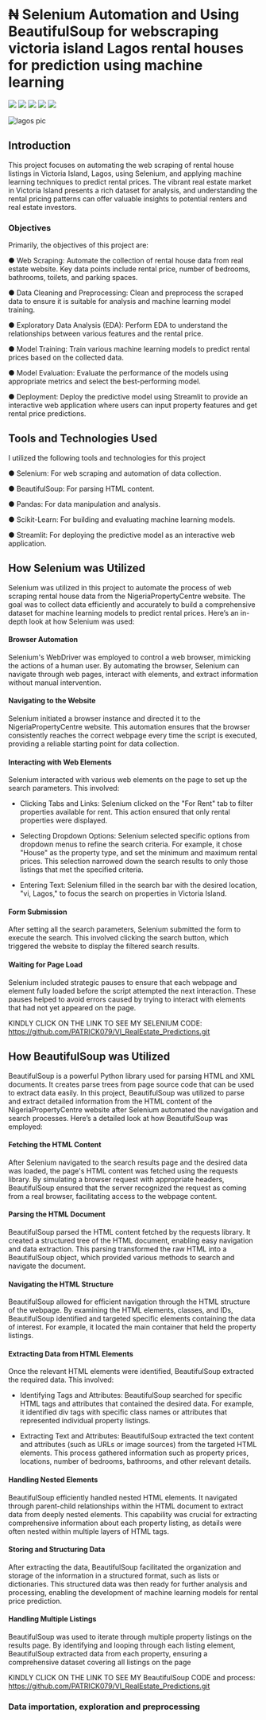 # ₦ Selenium Automation and Using BeautifulSoup for webscraping victoria island Lagos rental houses for prediction using machine learning 

[![](https://img.shields.io/badge/Python-FFD43B?style=for-the-badge&logo=python&logoColor=darkgreen)](https://www.python.org)  [![](https://img.shields.io/badge/scikit_learn-F7931E?style=for-the-badge&logo=scikit-learn&logoColor=white)](https://scikit-learn.org/stable/) [![](https://img.shields.io/badge/Numpy-777BB4?style=for-the-badge&logo=numpy&logoColor=white)](https://numpy.org) [![](https://img.shields.io/badge/Pandas-2C2D72?style=for-the-badge&logo=pandas&logoColor=white)](https://pandas.pydata.org) [![](https://img.shields.io/badge/conda-342B029.svg?&style=for-the-badge&logo=anaconda&logoColor=white)](https://www.anaconda.com)


![lagos pic](https://github.com/Algora-NG/VI_HOUSE_PRICE_PREDICTION/assets/157173680/b8cc8333-cd0c-4ea8-a932-3c1dfeb21dbe)

## Introduction

This project focuses on automating the web scraping of rental house listings in Victoria Island, Lagos, using Selenium, and applying machine learning techniques to predict rental prices. The vibrant real estate market in Victoria Island presents a rich dataset for analysis, and understanding the rental pricing patterns can offer valuable insights to potential renters and real estate investors.

### Objectives

  Primarily, the objectives of this project are:
  
● Web Scraping: Automate the collection of rental house data from real estate website. Key data points include rental price, number of bedrooms, bathrooms, toilets, and parking spaces.

● Data Cleaning and Preprocessing: Clean and preprocess the scraped data to ensure it is suitable for analysis and machine learning model training.

● Exploratory Data Analysis (EDA): Perform EDA to understand the relationships between various features and the rental price.

● Model Training: Train various machine learning models to predict rental prices based on the collected data.

● Model Evaluation: Evaluate the performance of the models using appropriate metrics and select the best-performing model.

● Deployment: Deploy the predictive model using Streamlit to provide an interactive web application where users can input property features and get rental price predictions.

## Tools and Technologies Used

  I utilized the following tools and technologies for this project
  
● Selenium: For web scraping and automation of data collection.

● BeautifulSoup: For parsing HTML content.

● Pandas: For data manipulation and analysis.

● Scikit-Learn: For building and evaluating machine learning models.

● Streamlit: For deploying the predictive model as an interactive web application.


## How Selenium was Utilized

Selenium was utilized in this project to automate the process of web scraping rental house data from the NigeriaPropertyCentre website. The goal was to collect data efficiently and accurately to build a comprehensive dataset for machine learning models to predict rental prices. Here’s an in-depth look at how Selenium was used:

#### Browser Automation

Selenium's WebDriver was employed to control a web browser, mimicking the actions of a human user. By automating the browser, Selenium can navigate through web pages, interact with elements, and extract information without manual intervention.

#### Navigating to the Website

Selenium initiated a browser instance and directed it to the NigeriaPropertyCentre website. This automation ensures that the browser consistently reaches the correct webpage every time the script is executed, providing a reliable starting point for data collection.

####  Interacting with Web Elements
Selenium interacted with various web elements on the page to set up the search parameters. This involved:

   -  Clicking Tabs and Links: Selenium clicked on the "For Rent" tab to filter properties available for rent. This action ensured that only rental properties were displayed.
     
  - Selecting Dropdown Options: Selenium selected specific options from dropdown menus to refine the search criteria. For example, it chose "House" as the property type, and set the minimum and maximum rental prices. This selection narrowed down the search results to only those listings that met the specified criteria.

   - Entering Text: Selenium filled in the search bar with the desired location, "vi, Lagos," to focus the search on properties in Victoria Island.

#### Form Submission

After setting all the search parameters, Selenium submitted the form to execute the search. This involved clicking the search button, which triggered the website to display the filtered search results.

#### Waiting for Page Load

Selenium included strategic pauses to ensure that each webpage and element fully loaded before the script attempted the next interaction. These pauses helped to avoid errors caused by trying to interact with elements that had not yet appeared on the page.


KINDLY CLICK ON THE LINK TO SEE MY SELENIUM CODE: https://github.com/PATRICK079/VI_RealEstate_Predictions.git


## How BeautifulSoup was Utilized

BeautifulSoup is a powerful Python library used for parsing HTML and XML documents. It creates parse trees from page source code that can be used to extract data easily. In this project, BeautifulSoup was utilized to parse and extract detailed information from the HTML content of the NigeriaPropertyCentre website after Selenium automated the navigation and search processes. Here’s a detailed look at how BeautifulSoup was employed:

#### Fetching the HTML Content

After Selenium navigated to the search results page and the desired data was loaded, the page's HTML content was fetched using the requests library. By simulating a browser request with appropriate headers, BeautifulSoup ensured that the server recognized the request as coming from a real browser, facilitating access to the webpage content.

####  Parsing the HTML Document

BeautifulSoup parsed the HTML content fetched by the requests library. It created a structured tree of the HTML document, enabling easy navigation and data extraction. This parsing transformed the raw HTML into a BeautifulSoup object, which provided various methods to search and navigate the document.

#### Navigating the HTML Structure

BeautifulSoup allowed for efficient navigation through the HTML structure of the webpage. By examining the HTML elements, classes, and IDs, BeautifulSoup identified and targeted specific elements containing the data of interest. For example, it located the main container that held the property listings.

#### Extracting Data from HTML Elements
Once the relevant HTML elements were identified, BeautifulSoup extracted the required data. This involved:

 - Identifying Tags and Attributes: BeautifulSoup searched for specific HTML tags and attributes that contained the desired data. For example, it identified div tags with specific class names or attributes that represented individual property listings.
   
- Extracting Text and Attributes: BeautifulSoup extracted the text content and attributes (such as URLs or image sources) from the targeted HTML elements. This process gathered information such as property prices, locations, number of bedrooms, bathrooms, and other relevant details.

####  Handling Nested Elements

BeautifulSoup efficiently handled nested HTML elements. It navigated through parent-child relationships within the HTML document to extract data from deeply nested elements. This capability was crucial for extracting comprehensive information about each property listing, as details were often nested within multiple layers of HTML tags.

#### Storing and Structuring Data

After extracting the data, BeautifulSoup facilitated the organization and storage of the information in a structured format, such as lists or dictionaries. This structured data was then ready for further analysis and processing, enabling the development of machine learning models for rental price prediction.

####  Handling Multiple Listings

BeautifulSoup was used to iterate through multiple property listings on the results page. By identifying and looping through each listing element, BeautifulSoup extracted data from each property, ensuring a comprehensive dataset covering all listings on the page



KINDLY CLICK ON THE LINK TO SEE MY BeautifulSoup CODE and process: https://github.com/PATRICK079/VI_RealEstate_Predictions.git

###  Data importation, exploration and preprocessing
